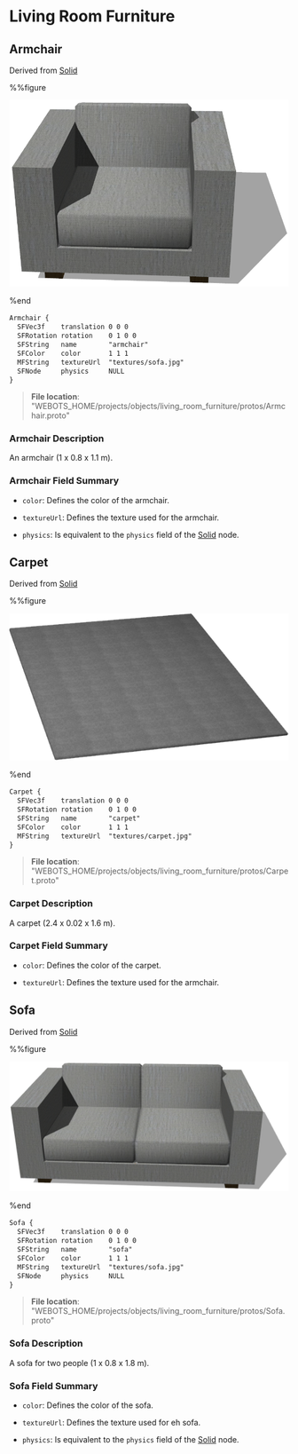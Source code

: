 # Living Room Furniture

## Armchair

Derived from [Solid](../reference/solid.md)

%%figure

![Armchair](images/objects/living_room_furniture/Armchair/model.png)

%end

```
Armchair {
  SFVec3f    translation 0 0 0
  SFRotation rotation    0 1 0 0
  SFString   name        "armchair"
  SFColor    color       1 1 1                
  MFString   textureUrl  "textures/sofa.jpg"  
  SFNode     physics     NULL                 
}
```

> **File location**: "WEBOTS\_HOME/projects/objects/living_room_furniture/protos/Armchair.proto"

### Armchair Description

An armchair (1 x 0.8 x 1.1 m).

### Armchair Field Summary

- `color`: Defines the color of the armchair.

- `textureUrl`: Defines the texture used for the armchair.

- `physics`: Is equivalent to the `physics` field of the [Solid](../reference/solid.md) node.

## Carpet

Derived from [Solid](../reference/solid.md)

%%figure

![Carpet](images/objects/living_room_furniture/Carpet/model.png)

%end

```
Carpet {
  SFVec3f    translation 0 0 0
  SFRotation rotation    0 1 0 0
  SFString   name        "carpet"
  SFColor    color       1 1 1                  
  MFString   textureUrl  "textures/carpet.jpg"  
}
```

> **File location**: "WEBOTS\_HOME/projects/objects/living_room_furniture/protos/Carpet.proto"

### Carpet Description

A carpet (2.4 x 0.02 x 1.6 m).

### Carpet Field Summary

- `color`: Defines the color of the carpet.

- `textureUrl`: Defines the texture used for the armchair.

## Sofa

Derived from [Solid](../reference/solid.md)

%%figure

![Sofa](images/objects/living_room_furniture/Sofa/model.png)

%end

```
Sofa {
  SFVec3f    translation 0 0 0
  SFRotation rotation    0 1 0 0
  SFString   name        "sofa"
  SFColor    color       1 1 1                
  MFString   textureUrl  "textures/sofa.jpg"  
  SFNode     physics     NULL                 
}
```

> **File location**: "WEBOTS\_HOME/projects/objects/living_room_furniture/protos/Sofa.proto"

### Sofa Description

A sofa for two people (1 x 0.8 x 1.8 m).

### Sofa Field Summary

- `color`: Defines the color of the sofa.

- `textureUrl`: Defines the texture used for eh sofa.

- `physics`: Is equivalent to the `physics` field of the [Solid](../reference/solid.md) node.

